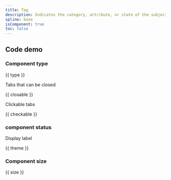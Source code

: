 ```yaml
---
title: Tag
description: Indicates the category, attribute, or state of the subject.
spline: base
isComponent: true
toc: false
---
```


## Code demo

### Component type

{{ type }}

Tabs that can be closed

{{ closable }}

Clickable tabs

{{ checkable }}

### component status

Display label

{{ theme }}

### Component size

{{ size }}